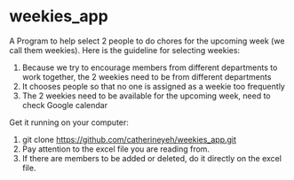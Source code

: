 # weekies_app
A Program to help select 2 people to do chores for the upcoming week (we call them weekies).
Here is the guideline for selecting weekies:
1. Because we try to encourage members from different departments to work together, the 2 weekies need to be from different departments
2. It chooses people so that no one is assigned as a weekie too frequently
3. The 2 weekies need to be available for the upcoming week, need to check Google calendar 

Get it running on your computer:
1. git clone https://github.com/catherineyeh/weekies_app.git
2. Pay attention to the excel file you are reading from.
3. If there are members to be added or deleted, do it directly on the excel file.

